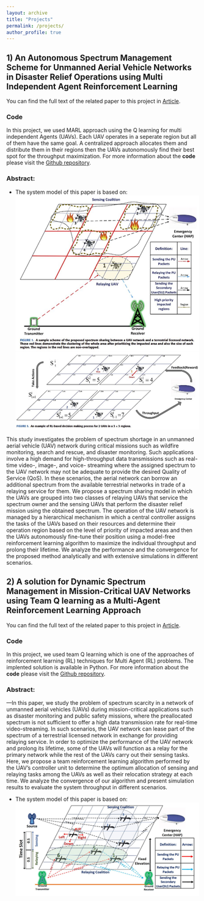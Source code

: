 ```yaml
---
layout: archive
title: "Projects"
permalink: /projects/
author_profile: true
---
```


## 1) An Autonomous Spectrum Management Scheme for Unmanned Aerial Vehicle Networks in Disaster Relief Operations using Multi Independent Agent Reinforcement Learning
You can find the full text of the related paper to this project in [Article](https://ieeexplore.ieee.org/abstract/document/9046033).
### Code
In this project, we used MARL approach using the Q learning for multi independent Agents (UAVs). Each UAV operates in a seperate region but all of them have the same goal. A centralized approach allocates them and distribute them in their regions then the UAVs autonomously find their best spot for the throughput maximization. For more information about the **code** please visit the [Github repository](https://github.com/AlirezaShamsoshoara/Multi-Independent-Agent-Reinforcement-Learning-UAV-Autonomous-Spectrum-QLearning).

### Abstract:

* The system model of this paper is based on:
![Alt text](/images/system_Hybrid.JPG)
![Alt text](/images/system_Hybrid2.JPG)

This study investigates the problem of spectrum shortage in an unmanned aerial vehicle (UAV) network during critical missions such as wildfire monitoring, search and rescue, and disaster monitoring. Such applications involve a high demand for high-throughput data transmissions such as real-time video-, image-, and voice- streaming where the assigned spectrum to the UAV network may not be adequate to provide the desired Quality of Service (QoS). In these scenarios, the aerial network can borrow an additional spectrum from the available terrestrial networks in trade of a relaying service for them. We propose a spectrum sharing model in which the UAVs are grouped into two classes of relaying UAVs that service the spectrum owner and the sensing UAVs that perform the disaster relief mission using the obtained spectrum. The operation of the UAV network is managed by a hierarchical mechanism in which a central controller assigns the tasks of the UAVs based on their resources and determine their operation region based on the level of priority of impacted areas and then the UAVs autonomously fine-tune their position using a model-free reinforcement learning algorithm to maximize the individual throughput and prolong their lifetime. We analyze the performance and the convergence for the proposed method analytically and with extensive simulations in different scenarios.

## 2) A solution for Dynamic Spectrum Management in Mission-Critical UAV Networks using Team Q learning as a Multi-Agent Reinforcement Learning Approach
You can find the full text of the related paper to this project in [Article](https://ieeexplore.ieee.org/abstract/document/8824917).

### Code
In this project, we used team Q learning which is one of the approaches of reinforcement learning (RL) techniques for Multi Agent (RL) problems. The implented solution is available in Python. For more information about the **code** please visit the [Github repository](https://github.com/AlirezaShamsoshoara/Reinforcement_Learning_Team_Q_learnig_MARL_Multi_Agent_UAV_Spectrum_task).

### Abstract:
—In this paper, we study the problem of spectrum scarcity in a network of unmanned aerial vehicles (UAVs) during mission-critical applications such as disaster monitoring and public safety missions, where the preallocated spectrum is not sufficient to offer a high data transmission rate for real-time video-streaming. In such scenarios, the UAV network can lease part of the spectrum of a terrestrial licensed network in exchange for providing relaying service. In order to optimize the performance of the UAV network and prolong its lifetime, some of the UAVs will function as a relay for the primary network while the rest of the UAVs carry out their sensing tasks. Here, we propose a team reinforcement learning algorithm performed by the UAV’s controller unit to determine the optimum allocation of sensing and relaying tasks among the UAVs as well as their relocation strategy at each time. We analyze the convergence of our algorithm and present simulation results to evaluate the system throughput in different scenarios.

* The system model of this paper is based on:
![Alt text](/images/system_solution_teamqlearning.JPG)

